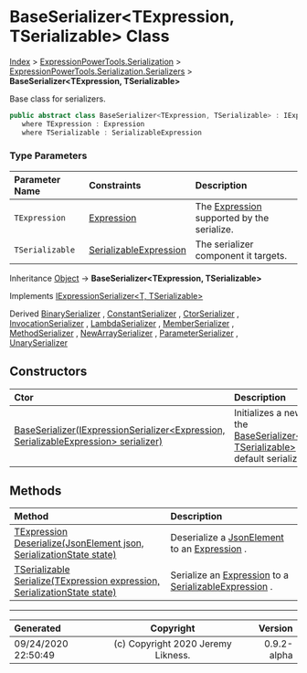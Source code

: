 ﻿# BaseSerializer&lt;TExpression, TSerializable> Class

[Index](../index.md) > [ExpressionPowerTools.Serialization](ExpressionPowerTools.Serialization.a.md) > [ExpressionPowerTools.Serialization.Serializers](ExpressionPowerTools.Serialization.Serializers.n.md) > **BaseSerializer<TExpression, TSerializable>**

Base class for serializers.

```csharp
public abstract class BaseSerializer<TExpression, TSerializable> : IExpressionSerializer<TExpression, TSerializable>
   where TExpression : Expression
   where TSerializable : SerializableExpression
```

### Type Parameters

| Parameter Name | Constraints | Description |
| :-- | :-- | :-- |
| `TExpression` | [Expression](https://docs.microsoft.com/dotnet/api/system.linq.expressions.expression) | The [Expression](https://docs.microsoft.com/dotnet/api/system.linq.expressions.expression) supported by the serialize. |
| `TSerializable` | [SerializableExpression](ExpressionPowerTools.Serialization.Serializers.SerializableExpression.cs.md) | The serializer component it targets. |

Inheritance [Object](https://docs.microsoft.com/dotnet/api/system.object) → **BaseSerializer&lt;TExpression, TSerializable>**

Implements  [IExpressionSerializer&lt;T, TSerializable>](ExpressionPowerTools.Serialization.Signatures.IExpressionSerializer`2.i.md) 

Derived  [BinarySerializer](ExpressionPowerTools.Serialization.Serializers.BinarySerializer.cs.md) ,  [ConstantSerializer](ExpressionPowerTools.Serialization.Serializers.ConstantSerializer.cs.md) ,  [CtorSerializer](ExpressionPowerTools.Serialization.Serializers.CtorSerializer.cs.md) ,  [InvocationSerializer](ExpressionPowerTools.Serialization.Serializers.InvocationSerializer.cs.md) ,  [LambdaSerializer](ExpressionPowerTools.Serialization.Serializers.LambdaSerializer.cs.md) ,  [MemberSerializer](ExpressionPowerTools.Serialization.Serializers.MemberSerializer.cs.md) ,  [MethodSerializer](ExpressionPowerTools.Serialization.Serializers.MethodSerializer.cs.md) ,  [NewArraySerializer](ExpressionPowerTools.Serialization.Serializers.NewArraySerializer.cs.md) ,  [ParameterSerializer](ExpressionPowerTools.Serialization.Serializers.ParameterSerializer.cs.md) ,  [UnarySerializer](ExpressionPowerTools.Serialization.Serializers.UnarySerializer.cs.md) 

## Constructors

| Ctor | Description |
| :-- | :-- |
| [BaseSerializer(IExpressionSerializer&lt;Expression, SerializableExpression> serializer)](ExpressionPowerTools.Serialization.Serializers.BaseSerializer`2.ctor.md#baseserializeriexpressionserializerexpression-serializableexpression-serializer) | Initializes a new instance of the [BaseSerializer&lt;TExpression, TSerializable>](ExpressionPowerTools.Serialization.Serializers.BaseSerializer`2.cs.md) class with a default serializer. |
## Methods

| Method | Description |
| :-- | :-- |
| [TExpression Deserialize(JsonElement json, SerializationState state)](ExpressionPowerTools.Serialization.Serializers.BaseSerializer`2.Deserialize.m.md) | Deserialize a [JsonElement](https://docs.microsoft.com/dotnet/api/system.text.json.jsonelement) to an [Expression](https://docs.microsoft.com/dotnet/api/system.linq.expressions.expression) . |
| [TSerializable Serialize(TExpression expression, SerializationState state)](ExpressionPowerTools.Serialization.Serializers.BaseSerializer`2.Serialize.m.md) | Serialize an [Expression](https://docs.microsoft.com/dotnet/api/system.linq.expressions.expression) to a [SerializableExpression](ExpressionPowerTools.Serialization.Serializers.SerializableExpression.cs.md) . |

---

| Generated | Copyright | Version |
| :-- | :-: | --: |
| 09/24/2020 22:50:49 | (c) Copyright 2020 Jeremy Likness. | 0.9.2-alpha |
